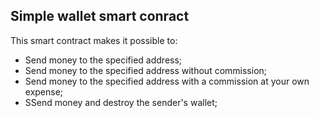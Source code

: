 ## Simple wallet smart conract

This smart contract makes it possible to:
-  Send money to the specified address;
-  Send money to the specified address without commission;
-  Send money to the specified address with a commission at your own expense;
-  SSend money and destroy the sender's wallet;
